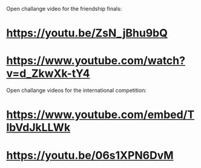 Open challange video for the friendship finals:

# https://youtu.be/ZsN_jBhu9bQ

# https://www.youtube.com/watch?v=d_ZkwXk-tY4



Open challange videos for the international competition:

# https://www.youtube.com/embed/TlbVdJkLLWk


# https://youtu.be/06s1XPN6DvM



